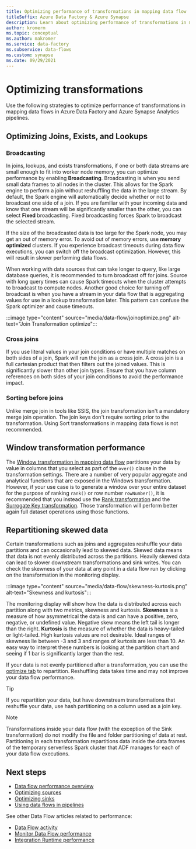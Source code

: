 ```yaml
---
title: Optimizing performance of transformations in mapping data flow
titleSuffix: Azure Data Factory & Azure Synapse
description: Learn about optimizing performance of transformations in mapping data flows in Azure Data Factory and Azure Synapse Analytics pipelines.
author: kromerm
ms.topic: conceptual
ms.author: makromer
ms.service: data-factory
ms.subservice: data-flows
ms.custom: synapse
ms.date: 09/29/2021
---
```


# Optimizing transformations

Use the following strategies to optimize performance of transformations in mapping data flows in Azure Data Factory and Azure Synapse Analytics pipelines.

## Optimizing Joins, Exists, and Lookups

### Broadcasting

In joins, lookups, and exists transformations, if one or both data streams are small enough to fit into worker node memory, you can optimize performance by enabling **Broadcasting**. Broadcasting is when you send small data frames to all nodes in the cluster. This allows for the Spark engine to perform a join without reshuffling the data in the large stream. By default, the Spark engine will automatically decide whether or not to broadcast one side of a join. If you are familiar with your incoming data and know that one stream will be significantly smaller than the other, you can select **Fixed** broadcasting. Fixed broadcasting forces Spark to broadcast the selected stream. 

If the size of the broadcasted data is too large for the Spark node, you may get an out of memory error. To avoid out of memory errors, use **memory optimized** clusters. If you experience broadcast timeouts during data flow executions, you can switch off the broadcast optimization. However, this will result in slower performing data flows.

When working with data sources that can take longer to query, like large database queries, it is recommended to turn broadcast off for joins. Source with long query times can cause Spark timeouts when the cluster attempts to broadcast to compute nodes. Another good choice for turning off broadcast is when you have a stream in your data flow that is aggregating values for use in a lookup transformation later. This pattern can confuse the Spark optimizer and cause timeouts.

:::image type="content" source="media/data-flow/joinoptimize.png" alt-text="Join Transformation optimize":::

### Cross joins

If you use literal values in your join conditions or have multiple matches on both sides of a join, Spark will run the join as a cross join. A cross join is a full cartesian product that then filters out the joined values. This is significantly slower than other join types. Ensure that you have column references on both sides of your join conditions to avoid the performance impact.

### Sorting before joins

Unlike merge join in tools like SSIS, the join transformation isn't a mandatory merge join operation. The join keys don't require sorting prior to the transformation. Using Sort transformations in mapping data flows is not recommended.

## Window transformation performance

The [Window transformation in mapping data flow](data-flow-window.md) partitions your data by value in columns that you select as part of the ```over()``` clause in the transformation settings. There are a number of very popular aggregate and analytical functions that are exposed in the Windows transformation. However, if your use case is to generate a window over your entire dataset for the purpose of ranking ```rank()``` or row number ```rowNumber()```, it is recommended that you instead use the [Rank transformation](data-flow-rank.md) and the [Surrogate Key transformation](data-flow-surrogate-key.md). Those transformation will perform better again full dataset operations using those functions.

## Repartitioning skewed data

Certain transformations such as joins and aggregates reshuffle your data partitions and can occasionally lead to skewed data. Skewed data means that data is not evenly distributed across the partitions. Heavily skewed data can lead to slower downstream transformations and sink writes. You can check the skewness of your data at any point in a data flow run by clicking on the transformation in the monitoring display.

:::image type="content" source="media/data-flow/skewness-kurtosis.png" alt-text="Skewness and kurtosis":::

The monitoring display will show how the data is distributed across each partition along with two metrics, skewness and kurtosis. **Skewness** is a measure of how asymmetrical the data is and can have a positive, zero, negative, or undefined value. Negative skew means the left tail is longer than the right. **Kurtosis** is the measure of whether the data is heavy-tailed or light-tailed. High kurtosis values are not desirable. Ideal ranges of skewness lie between -3 and 3 and ranges of kurtosis are less than 10. An easy way to interpret these numbers is looking at the partition chart and seeing if 1 bar is significantly larger than the rest.

If your data is not evenly partitioned after a transformation, you can use the [optimize tab](concepts-data-flow-performance.md#optimize-tab) to repartition. Reshuffling data takes time and may not improve your data flow performance.

> [!TIP]
> If you repartition your data, but have downstream transformations that reshuffle your data, use hash partitioning on a column used as a join key.

> [!NOTE]
> Transformations inside your data flow (with the exception of the Sink transformation) do not modify the file and folder partitioning of data at rest. Partitioning in each transformation repartitions data inside the data frames of the temporary serverless Spark cluster that ADF manages for each of your data flow executions.


## Next steps

- [Data flow performance overview](concepts-data-flow-performance.md)
- [Optimizing sources](concepts-data-flow-performance-sources.md)
- [Optimizing sinks](concepts-data-flow-performance-sinks.md)
- [Using data flows in pipelines](concepts-data-flow-performance-pipelines.md)

See other Data Flow articles related to performance:

- [Data Flow activity](control-flow-execute-data-flow-activity.md)
- [Monitor Data Flow performance](concepts-data-flow-monitoring.md)
- [Integration Runtime performance](concepts-integration-runtime-performance.md)
